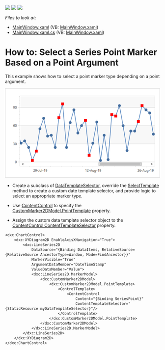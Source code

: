 <!-- default badges list -->
![](https://img.shields.io/endpoint?url=https://codecentral.devexpress.com/api/v1/VersionRange/189593629/21.1.5%2B)
[![](https://img.shields.io/badge/Open_in_DevExpress_Support_Center-FF7200?style=flat-square&logo=DevExpress&logoColor=white)](https://supportcenter.devexpress.com/ticket/details/T828686)
[![](https://img.shields.io/badge/📖_How_to_use_DevExpress_Examples-e9f6fc?style=flat-square)](https://docs.devexpress.com/GeneralInformation/403183)
<!-- default badges end -->
<!-- default file list -->
*Files to look at*:
* [MainWindow.xaml](./CS/MainWindow.xaml) (VB: [MainWindow.xaml](./VB/MainWindow.xaml))
* [MainWindow.xaml.cs](./CS/MainWindow.xaml.cs) (VB: [MainWindow.xaml](./VB/MainWindow.xaml))
<!-- default file list end -->

# How to: Select a Series Point Marker Based on a Point Argument

This example shows how to select a point marker type depending on a point argument.

![](Images/result.png)

* Create a subclass of [DataTemplateSelector](https://docs.microsoft.com/en-us/dotnet/api/system.windows.controls.datatemplateselector), override the [SelectTemplate](https://docs.microsoft.com/en-us/dotnet/api/system.windows.controls.datatemplateselector.selecttemplate) method to create a custom date template selector, and provide logic to select an appropriate marker type.

* Use [ContentControl](https://docs.microsoft.com/en-us/dotnet/api/system.windows.controls.contentcontrol) to specify the [CustomMarker2DModel.PointTemplate](https://docs.devexpress.com/WPF/DevExpress.Xpf.Charts.CustomMarker2DModel.PointTemplate) property.

* Assign the custom data template selector object to the [ContentControl.ContentTemplateSelector](https://docs.microsoft.com/en-us/dotnet/api/system.windows.controls.contentcontrol.contenttemplateselector) property.


```xaml
<dxc:ChartControl>
    <dxc:XYDiagram2D EnableAxisXNavigation="True">
        <dxc:LineSeries2D
            DataSource="{Binding DataItems, RelativeSource={RelativeSource AncestorType=Window, Mode=FindAncestor}}"
            MarkerVisible="True"
            ArgumentDataMember="DateTimeStamp"
            ValueDataMember="Value">
            <dxc:LineSeries2D.MarkerModel>
                <dxc:CustomMarker2DModel>
                    <dxc:CustomMarker2DModel.PointTemplate>
                        <ControlTemplate>
                            <ContentControl
                                Content="{Binding SeriesPoint}"
                                ContentTemplateSelector="{StaticResource myDataTemplateSelector}"/>
                        </ControlTemplate>
                    </dxc:CustomMarker2DModel.PointTemplate>
                </dxc:CustomMarker2DModel>
            </dxc:LineSeries2D.MarkerModel>
        </dxc:LineSeries2D>
    </dxc:XYDiagram2D>
</dxc:ChartControl>
```
